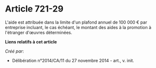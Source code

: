 # Article 721-29

L'aide est attribuée dans la limite d'un plafond annuel de 100 000 € par entreprise incluant, le cas échéant, le montant des
aides à la promotion à l'étranger d'œuvres déterminées.

**Liens relatifs à cet article**

_Créé par_:

  - Délibération n°2014/CA/11 du 27 novembre 2014 - art., v. init.
